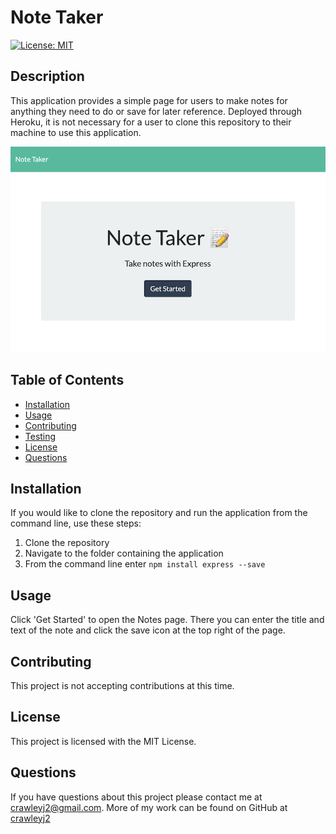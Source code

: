 # Note Taker

  [![License: MIT](https://img.shields.io/badge/license-MIT-blue.svg)](https://opensource.org/licenses/MIT)

  ## Description

  This application provides a simple page for users to make notes for anything they need to do or save for later reference. 
  Deployed through Heroku, it is not necessary for a user to clone this repository to their machine to use this application.

  ![](./public/assets/images/Note-Taker_screen.png)

  ## Table of Contents

  * [Installation](#installation)
  * [Usage](#usage)
  * [Contributing](#contributing)
  * [Testing](#testing)
  * [License](#license)
  * [Questions](#questions)
  
  ## Installation

  If you would like to clone the repository and run the application from the command line, use these steps:
  1. Clone the repository
  2. Navigate to the folder containing the application
  3. From the command line enter `npm install express --save`

  ## Usage

  Click 'Get Started' to open the Notes page. There you can enter the title and text of the note and click the save icon at the top right of the page.

  ## Contributing

  This project is not accepting contributions at this time.

  ## License

  This project is licensed with the MIT License.

  ## Questions

  If you have questions about this project please contact me at [crawleyj2@gmail.com](mailto:crawleyj2@gmail.com).
  More of my work can be found on GitHub at [crawleyj2](https://github.com/crawleyj2)
